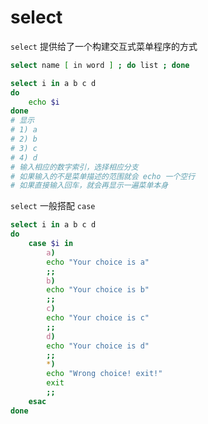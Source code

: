 # select

`select` 提供给了一个构建交互式菜单程序的方式

```sh
select name [ in word ] ; do list ; done

select i in a b c d
do
	echo $i
done
# 显示
# 1) a
# 2) b
# 3) c
# 4) d
# 输入相应的数字索引，选择相应分支
# 如果输入的不是菜单描述的范围就会 echo 一个空行
# 如果直接输入回车，就会再显示一遍菜单本身
```

`select` 一般搭配 `case`

```sh
select i in a b c d
do
	case $i in
		a)
		echo "Your choice is a"
		;;
		b)
		echo "Your choice is b"
		;;
		c)
		echo "Your choice is c"
		;;
		d)
		echo "Your choice is d"
		;;
		*)
		echo "Wrong choice! exit!"
		exit
		;;
	esac
done
```